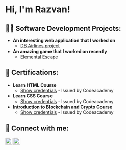 <h1>Hi, I'm Razvan! </h1>

<h2>👨‍💻 Software Development Projects:</h2>

- <b> An interesting web application that I worked on </b>
  - [DB Airlines project](https://github.com/bog1200/DB_Airline_Project)
- <b> An amazing game that I worked on recently </b>
  - [Elemental Escape](https://github.com/bog1200/ElementalEscape)
 
<h2> 📄 Certifications:</h2>

- <b> Learn HTML Course </b>
  - [Show credentials](https://www.codecademy.com/profiles/chrisharris101/certificates/9eb0741e5ebef1f9f58a53bfac67d3a7) - Issued by Codeacademy
- <b> Learn CSS Course </b>
  - [Show credentials](https://www.codecademy.com/profiles/chrisharris101/certificates/9a5bb1fc45b4281af1fffec93b0aaf05) - Issued by Codeacademy
- <b> Introduction to Blockchain and Crypto Course </b>
  - [Show credentials](https://www.codecademy.com/profiles/chrisharris101/certificates/029aafc1045f406d9df401b3376a17a3) - Issued by Codeacademy
    
<h2> 🤳 Connect with me:</h2>

[<img align="left" alt="RazvanCristea | LinkedIn" width="22px" src="https://cdn.jsdelivr.net/npm/simple-icons@v3/icons/linkedin.svg" />][linkedin]
[<img align="left" alt="RazvanCristea | Instagram" width="22px" src="https://cdn.jsdelivr.net/npm/simple-icons@v3/icons/instagram.svg" />][instagram]

[instagram]: https://www.instagram.com/chrisharris_101/
[linkedin]: https://www.linkedin.com/in/razvancristea1/
